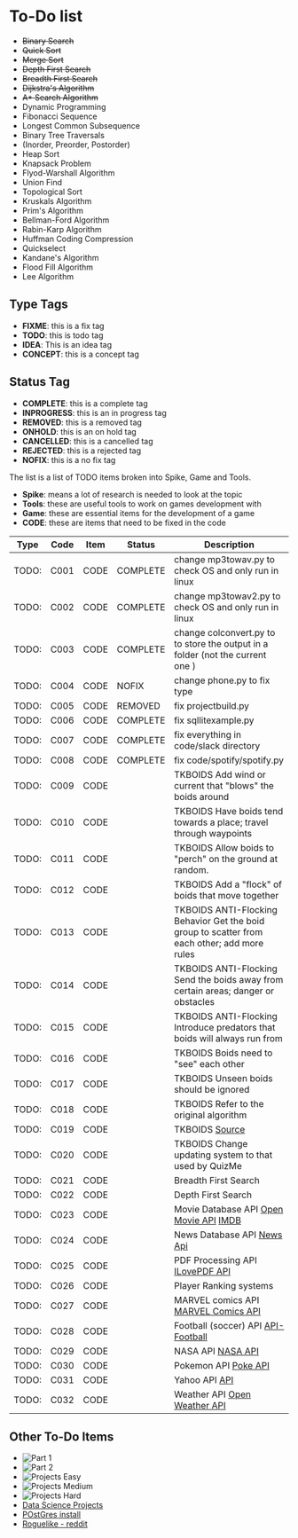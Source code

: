 # To-Do list

* ~~Binary Search~~
* ~~Quick Sort~~
* ~~Merge Sort~~
* ~~Depth First Search~~
* ~~Breadth First Search~~
* ~~Dijkstra's Algorithm~~
* ~~A* Search Algorithm~~
* Dynamic Programming
* Fibonacci Sequence
* Longest Common Subsequence
* Binary Tree Traversals
* (Inorder, Preorder, Postorder)
* Heap Sort
* Knapsack Problem
* Flyod-Warshall Algorithm
* Union Find
* Topological Sort
* Kruskals Algorithm
* Prim's Algorithm
* Bellman-Ford Algorithm
* Rabin-Karp Algorithm
* Huffman Coding Compression
* Quickselect
* Kandane's Algorithm
* Flood Fill Algorithm
* Lee Algorithm

## Type Tags

* __FIXME__: this is a fix tag
* __TODO__: this is todo tag
* __IDEA__: This is an idea tag
* __CONCEPT__: this is a concept tag

## Status Tag

* __COMPLETE__: this is a complete tag
* __INPROGRESS__: this is an in progress tag  
* __REMOVED__: this is a removed tag
* __ONHOLD__: this is an on hold tag
* __CANCELLED__: this is a cancelled tag
* __REJECTED__: this is a rejected tag
* __NOFIX__: this is a no fix tag

The list is a list of TODO items broken into Spike, Game and Tools.

* __Spike__: means a lot of research is needed to look at the topic
* __Tools__: these are useful tools to work on games development with
* __Game__: these are essential items for the development of a game
* __CODE__: these are items that need to be fixed in the code

|Type|Code|Item|Status|Description|
|-----|----|----|------|----------------------------------------------------|
|TODO:|C001|CODE|COMPLETE|change mp3towav.py to check OS and only run in linux|
|TODO:|C002|CODE|COMPLETE|change mp3towav2.py to check OS and only run in linux|
|TODO:|C003|CODE|COMPLETE |change colconvert.py to to store the output in a folder (not the current one )|
|TODO:|C004|CODE|NOFIX |change phone.py to fix type|
|TODO:|C005|CODE|REMOVED|fix projectbuild.py|
|TODO:|C006|CODE|COMPLETE |fix sqllitexample.py |
|TODO:|C007|CODE|COMPLETE|fix everything in code/slack directory|
|TODO:|C008|CODE|COMPLETE|fix code/spotify/spotify.py|
|TODO:|C009|CODE| |TKBOIDS Add wind or current that "blows" the boids around|
|TODO:|C010|CODE| |TKBOIDS Have boids tend towards a place; travel through waypoints|
|TODO:|C011|CODE| |TKBOIDS Allow boids to "perch" on the ground at random.|
|TODO:|C012|CODE| |TKBOIDS Add a "flock" of boids that move together|
|TODO:|C013|CODE| |TKBOIDS ANTI-Flocking Behavior Get the boid group to scatter from each other; add more rules|
|TODO:|C014|CODE| |TKBOIDS ANTI-Flocking Send the boids away from certain areas; danger or obstacles|
|TODO:|C015|CODE| |TKBOIDS ANTI-Flocking Introduce predators that boids will always run from|
|TODO:|C016|CODE| |TKBOIDS Boids need to "see" each other|
|TODO:|C017|CODE| |TKBOIDS Unseen boids should be ignored|
|TODO:|C018|CODE| |TKBOIDS Refer to the original algorithm|
|TODO:|C019|CODE| |TKBOIDS [Source](http://www.red3d.com/cwr/boids/) |
|TODO:|C020|CODE| |TKBOIDS  Change updating system to that used by QuizMe|
|TODO:|C021|CODE| |Breadth First Search|
|TODO:|C022|CODE| |Depth First Search|
|TODO:|C023|CODE| |Movie Database API [Open Movie API](https://www.omdbapi.com/) [IMDB](https://developer.themoviedb.org/docs/getting-started)|
|TODO:|C024|CODE| |News Database API [News Api](https://newsapi.ai/?gad_source=1&gclid=Cj0KCQjwiOy1BhDCARIsADGvQnBoJ7cMqVzK-x_XIjIxbosadutIEmt4bKomgbldzV9uR869nYHJzJ4aAoWzEALw_wcB) |
|TODO:|C025|CODE| |PDF Processing API [ILovePDF API](https://www.ilovepdf.com/)|
|TODO:|C026|CODE| |Player Ranking systems |
|TODO:|C027|CODE| |MARVEL comics API [MARVEL Comics API](https://developer.marvel.com/) |
|TODO:|C028|CODE| |Football (soccer) API [API-Football](https://www.api-football.com/) |
|TODO:|C029|CODE| |NASA API [NASA API](https://api.nasa.gov/) |
|TODO:|C030|CODE| |Pokemon API [Poke API](https://pokeapi.co/docs/v2) |
|TODO:|C031|CODE| |Yahoo API [API](https://developer.yahoo.com/api/) |
|TODO:|C032|CODE| |Weather API [Open Weather API](https://openweathermap.org/api) |

## Other To-Do Items

* ![Part 1](assets/image-1-4.jpeg)
* ![Part 2](assets/image-5-6.jpeg)
* ![Projects Easy](assets/projects-easy.jpeg)
* ![Projects Medium](assets/projects-medium.jpeg)
* ![Projects Hard](assets/projects-hard.jpeg)
* [Data Science Projects](https://python.plainenglish.io/85-data-science-projects-c03c8750599e)
* [POstGres install](https://www.digitalocean.com/community/tutorials/how-to-install-and-use-postgresql-on-ubuntu-20-04)
* [Roguelike - reddit](https://www.reddit.com/r/roguelikedev/)
